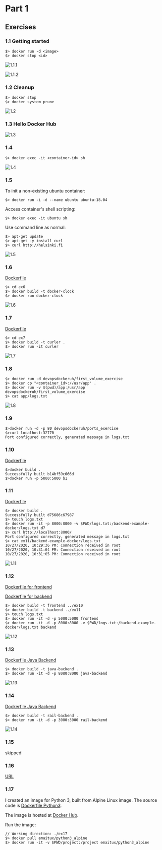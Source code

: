# Part 1

## Exercises

### 1.1 Getting started

```shell
$> docker run -d <image>
$> docker stop <id>
```

![1.1.1](1-1-1.png)

![1.1.2](1-1-2.png)

### 1.2 Cleanup

```shell
$> docker stop
$> docker system prune
```

![1.2](1-2.png)

### 1.3 Hello Docker Hub

![1.3](1-3.png)

### 1.4

```shell
$> docker exec -it <container-id> sh
```

![1.4](1-4.png)

### 1.5

To init a non-existing ubuntu container:

```shell
$> docker run -i -d --name ubuntu ubuntu:18.04
```

Access container's shell scripting:

```shell
$> docker exec -it ubuntu sh
```

Use command line as normal:

```shell
$> apt-get update
$> apt-get -y install curl
$> curl http://helsinki.fi
```

![1.5](1-5.png)

### 1.6

[Dockerfile](./ex6/Dockerfile)

```shell
$> cd ex6
$> docker build -t docker-clock
$> docker run docker-clock
```

![1.6](1-6.png)

### 1.7

[Dockerfile](./ex17/Dockerfile)

```shell
$> cd ex7
$> docker build -t curler .
$> docker run -it curler
```

![1.7](1-7.png)

### 1.8

```shell
$> docker run -d devopsdockeruh/first_volume_exercise
$> docker cp "<container_id>://usr/app" .
$> docker run -v $(pwd)/app:/usr/app devopsdockeruh/first_volume_exercise
$> cat app/logs.txt
```

![1.8](1-8.png)

### 1.9

```shell
$>docker run -d -p 80 devopsdockeruh/ports_exercise
$>curl localhost:32770
Port configured correctly, generated message in logs.txt
```

### 1.10

[Dockerfile](./ex10/Dockerfile)

```shell
$>docker build .
Successfully built b14bf59c666d
$>docker run -p 5000:5000 b1
```

### 1.11

[Dockerfile](./ex11/Dockerfile)

```shell
$> docker build .
Successfully built d75686c67987
$> touch logs.txt
$> docker run -it -p 8000:8000 -v $PWD/logs.txt:/backend-example-docker/logs.txt d7
$> curl http://localhost:8000/
Port configured correctly, generated message in logs.txt
$> cat ex11/backend-example-docker/logs.txt
10/27/2020, 10:29:36 PM: Connection received in root
10/27/2020, 10:31:04 PM: Connection received in root
10/27/2020, 10:31:05 PM: Connection received in root
```

![1.11](1-11.png)

### 1.12

[Dockerfile for frontend](./ex10/Dockerfile)

[Dockerfile for backend](./ex11/Dockerfile)

```shell
$> docker build -t frontend ../ex10
$> docker build -t backend ../ex11
$> touch logs.txt
$> docker run -it -d -p 5000:5000 frontend
$> docker run -it -d -p 8000:8000 -v $PWD/logs.txt:/backend-example-docker/logs.txt backend
```

![1.12](1-12.png)

### 1.13

[Dockerfile Java Backend](./ex13/Dockerfile)

```shell
$> docker build -t java-backend .
$> docker run -it -d -p 8080:8080 java-backend
```

![1.13](1-13.png)

### 1.14

[Dockerfile Java Backend](./ex14/Dockerfile)

```shell
$> docker build -t rail-backend .
$> docker run -it -d -p 3000:3000 rail-backend
```

![1.14](1-14.png)

### 1.15

skipped

### 1.16

[URL](https://devopwithdockertask15.herokuapp.com/)

### 1.17

I created an image for Python 3, built from Alpine Linux image.
The source code is [Dockerfile Python3](./ex17/Dockerfile).

The image is hosted at [Docker Hub](https://hub.docker.com/repository/docker/emaitux/python3_alpine).

Run the image:

```shell
// Working direction: ./ex17
$> docker pull emaitux/python3_alpine
$> docker run -it -v $PWD/project:/project emaitux/python3_alpine
```
